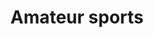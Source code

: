---
title: Amateur sports
longTitle: 'Amateur sports'
tags:
- gccommon
narrowerTerm:
- "[[Sports]]"
relatedTerm:
- "[[Olympic games Panamerican games]]"
---